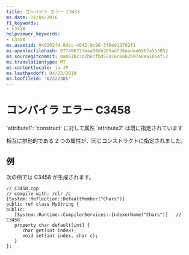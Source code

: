 ```yaml
---
title: コンパイラ エラー C3458
ms.date: 11/04/2016
f1_keywords:
- C3458
helpviewer_keywords:
- C3458
ms.assetid: 940202fd-8dcc-4042-9c96-3f9e9127d2f1
ms.openlocfilehash: 07749677dbaa84de205adf38aadee6867a553852
ms.sourcegitcommit: 0ab61bc3d2b6cfbd52a16c6ab2b97a8ea1864f12
ms.translationtype: MT
ms.contentlocale: ja-JP
ms.lasthandoff: 04/23/2019
ms.locfileid: "62222385"
---
```

# <a name="compiler-error-c3458"></a>コンパイラ エラー C3458

'attribute1': 'construct' に対して属性 'attribute2' は既に指定されています

相互に排他的である 2 つの属性が、同じコンストラクトに指定されました。

## <a name="example"></a>例

次の例では C3458 が生成されます。

```
// C3458.cpp
// compile with: /clr /c
[System::Reflection::DefaultMember("Chars")]
public ref class MyString {
public:
   [System::Runtime::CompilerServices::IndexerName("Chars")]   // C3458
   property char default[int] {
      char get(int index);
      void set(int index, char c);
   }
};
```